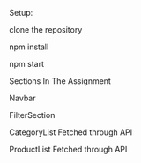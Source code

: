 
Setup:

clone the repository

npm install

npm start


Sections In The Assignment

Navbar

FilterSection

CategoryList 
Fetched through API

ProductList 
Fetched through API


